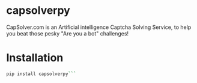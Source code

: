 # capsolverpy
CapSolver.com is an Artificial intelligence Captcha Solving Service, to help you beat those pesky "Are you a bot" challenges!

# Installation
```bash
pip install capsolverpy```
